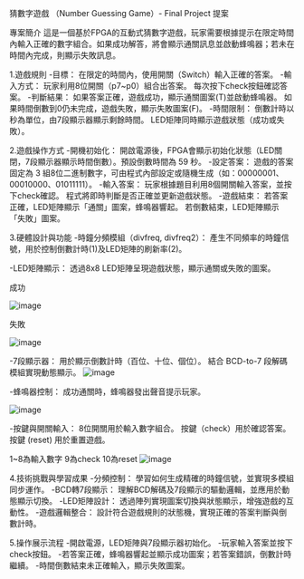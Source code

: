 猜數字遊戲 （Number Guessing Game）- Final Project 提案

專案簡介
這是一個基於FPGA的互動式猜數字遊戲，玩家需要根據提示在限定時間內輸入正確的數字組合。如果成功解答，將會顯示通關訊息並啟動蜂鳴器；若未在時間內完成，則顯示失敗訊息。

1.遊戲規則
-目標：
  在限定的時間內，使用開關（Switch）輸入正確的答案。
-輸入方式：
  玩家利用8位開關（p7~p0）組合出答案。
  每次按下check按鈕確認答案。
-判斷結果：
  如果答案正確，遊戲成功，顯示通關圖案(T)並啟動蜂鳴器。
  如果時間倒數到0仍未完成，遊戲失敗，顯示失敗圖案(F)。
-時間限制：
  倒數計時以秒為單位，由7段顯示器顯示剩餘時間。
  LED矩陣同時顯示遊戲狀態（成功或失敗）。

2.遊戲操作方式
-開機初始化：
  開啟電源後，FPGA會顯示初始化狀態（LED關閉，7段顯示器顯示時間倒數）。預設倒數時間為 59 秒。
-設定答案：
  遊戲的答案固定為 3 組8位二進制數字，可由程式內部設定或隨機生成（如：00000001、00010000、01011111）。
-輸入答案：
  玩家根據題目利用8個開關輸入答案，並按下check確認。
  程式將即時判斷是否正確並更新遊戲狀態。
-遊戲結束：
  若答案正確，LED矩陣顯示「通關」圖案，蜂鳴器響起。
  若倒數結束，LED矩陣顯示「失敗」圖案。

3.硬體設計與功能
-時鐘分頻模組（divfreq, divfreq2）：
  產生不同頻率的時鐘信號，用於控制倒數計時(1)及LED矩陣的刷新率(2)。
  
-LED矩陣顯示：
  透過8x8 LED矩陣呈現遊戲狀態，顯示通關或失敗的圖案。
  
  成功
  
  ![image](https://github.com/user-attachments/assets/5f62a032-0654-4960-8870-447803ee02c9)
  
  失敗
  
  ![image](https://github.com/user-attachments/assets/49657486-f165-412c-af65-a764172fac11)



-7段顯示器：
  用於顯示倒數計時（百位、十位、個位）。
  結合 BCD-to-7 段解碼模組實現動態顯示。
    ![image](https://github.com/user-attachments/assets/447ff8e4-68d8-4808-9fb7-fe5034fde18f)
  
-蜂鳴器控制：
  成功通關時，蜂鳴器發出聲音提示玩家。

![image](https://github.com/user-attachments/assets/e9e21271-928e-47ef-99d6-25ed6642d508)

-按鍵與開關輸入：
  8位開關用於輸入數字組合。
  按鍵（check）用於確認答案。
  按鍵 (reset) 用於重置遊戲。
  
  1~8為輸入數字 9為check 10為reset
  ![image](https://github.com/user-attachments/assets/da939fb8-2a88-44b2-8d54-21e3d4eb7525)


4.技術挑戰與學習成果
-分頻控制：
  學習如何生成精確的時鐘信號，並實現多模組同步運作。
-BCD轉7段顯示：
  理解BCD解碼及7段顯示的驅動邏輯，並應用於動態顯示切換。
-LED矩陣設計：
  透過陣列實現圖案切換與狀態顯示，增強遊戲的互動性。
-遊戲邏輯整合：
  設計符合遊戲規則的狀態機，實現正確的答案判斷與倒數計時。

5.操作展示流程
-開啟電源，LED矩陣與7段顯示器初始化。
-玩家輸入答案並按下check按鈕。
-若答案正確，蜂鳴器響起並顯示成功圖案；若答案錯誤，倒數計時繼續。
-時間倒數結束未正確輸入，顯示失敗圖案。


